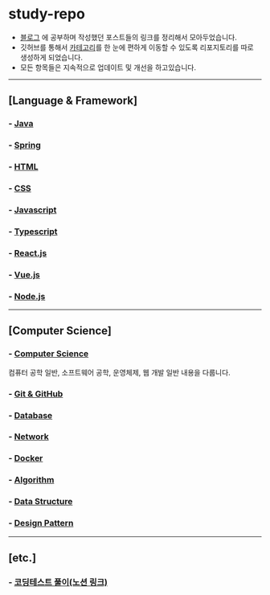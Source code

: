 # study-repo
- [블로그](https://velog.io/@bami) 에 공부하며 작성했던 포스트들의 링크를 정리해서 모아두었습니다.
- 깃허브를 통해서 [카테고리](https://velog.io/@bami/series)를 한 눈에 편하게 이동할 수 있도록 리포지토리를 따로 생성하게 되었습니다.
- 모든 항목들은 지속적으로 업데이트 및 개선을 하고있습니다.

---
## [Language & Framework]
### - [Java](https://github.com/Bam-j/study-repo/blob/main/JAVA.md) <br/>
### - [Spring](https://github.com/Bam-j/study-repo/blob/main/SPRING.md) <br/>
### - [HTML](https://github.com/Bam-j/study-repo/blob/main/HTML.md) <br/>
### - [CSS](https://github.com/Bam-j/study-repo/blob/main/CSS.md) <br/>
### - [Javascript](https://github.com/Bam-j/study-repo/blob/main/JAVASCRIPT.md) <br/>
### - [Typescript](https://github.com/Bam-j/study-repo/blob/main/TYPESCRIPT.md) <br/>
### - [React.js](https://github.com/Bam-j/react-study/blob/main/README.md) <br/>
### - [Vue.js](https://github.com/Bam-j/study-repo/blob/main/VUE.md) <br/>
### - [Node.js](https://github.com/Bam-j/node-study/blob/main/README.md) <br/>

<hr/>

## [Computer Science]
### - [Computer Science](https://github.com/Bam-j/study-repo/blob/main/CS.md)
컴퓨터 공학 일반, 소프트웨어 공학, 운영체제, 웹 개발 일반 내용을 다룹니다.<br/>
### - [Git & GitHub](https://github.com/Bam-j/study-repo/blob/main/GIT.md) <br/>
### - [Database](https://github.com/Bam-j/study-repo/blob/main/DATABASE.md) <br/>
### - [Network](https://github.com/Bam-j/study-repo/blob/main/NETWORK.md) <br/>
### - [Docker](https://github.com/Bam-j/study-repo/blob/main/Docker.md) <br/>
### - [Algorithm](https://github.com/Bam-j/study-repo/blob/main/ALGORITHM.md) <br/>
### - [Data Structure](https://github.com/Bam-j/study-repo/blob/main/DATA_STRUCTURE.md) <br/>
### - [Design Pattern](https://github.com/Bam-j/study-repo/blob/main/DESIGN_PATTERN.md) <br/>

<hr/>

## [etc.]
### - [코딩테스트 풀이(노션 링크)](https://glow-dryer-c98.notion.site/42dd0401cfbb4b8a996a1fe27df49270) <br/>
